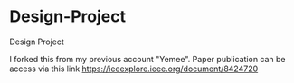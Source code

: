 # Design-Project
Design Project


I forked this from my previous account "Yemee". Paper publication can be access via this link https://ieeexplore.ieee.org/document/8424720
